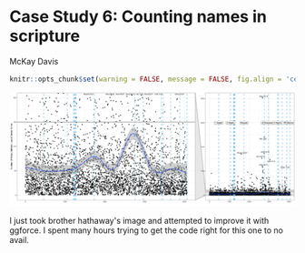 # Case Study 6: Counting names in scripture
McKay Davis  


```r
knitr::opts_chunk$set(warning = FALSE, message = FALSE, fig.align = 'center', fig.width = 12, fig.height = 6)
```

<img src = "zoom.png">

I just took brother hathaway's image and attempted to improve it with ggforce. I spent many hours trying to get the code right for this one to no avail.
